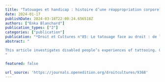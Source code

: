 ```yaml
---
title: "Tatouages et handicap : histoire d’une réappropriation corporelle entravée"
date: 2024-01-17
publishDate: 2024-03-18T22:00:24.656518Z
authors: ["Enka Blanchard"]
publication_types: ["2"]
categories: ["publication"]
publication: "*Droit et Cultures n°85: Le tatouage face au droit : de la littérature aux pratiques sociales*"
abstract: "

This article investigates disabled people’s experiences of tattooing. On top of the usual aesthetic ends, disabled users have additonal reasons for body modifications, from hiding an impairment to reclaiming their bodies by embracing their non-normativity. Despite these numerous motivations, those very users who want to modify their bodies face increased obstacles, going up to the revoking of their individual rights. We analyse these obstacles through the lenses of increased policing and negation of disabled body autonomy, while making parallels with other non-normate bodies.
"

featured: false

url_source: 'https://journals.openedition.org/droitcultures/9368'
---
```


